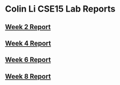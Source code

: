 # Colin Li CSE15 Lab Reports

## [Week 2 Report](week2report.md)

## [Week 4 Report](week4report.md)

## [Week 6 Report](lab-report-3-week-6.md)

## [Week 8 Report](lab-report-4-week-8.md)
